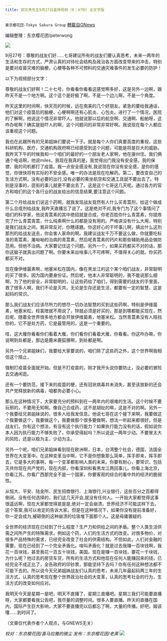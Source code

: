 ```yaml
---
title: 郭文贵先生9月27日盖特视频（9：47秒）全文字版
---
```

`東京櫻花団-Tokyo Sakura Group` [轉載自GNews](https://gnews.org/zh-hans/1560034/)

编辑整理：东京樱花团/peterwong

![](https://assets.gnews.org/wp-content/uploads/2021/09/郭文贵先生9月27日盖特视频.jpg)

9月27号：尊敬的战友们好……七哥建议所有的战友们要认真思考，未来一两年的生活和生存的方式，严肃认真的对待社会结构及政治各方面改变带来的冲击，特别是要对疫苗灾难的脑梗，心梗等各种不可预料的交通灾难事件的发生必要的防护！

以下为视频部分文字：

尊敬的战友们好啊！二十七号，你看看你看看这感觉啊多好，这是另外一边啊，跟昨天不是一个地方啊。这个这个是好极了啊，不是一个边儿啊，不是一个角度。

昨天这里的时间啊，快天亮的时候，远在南美的几个好朋友。紧急的要给我通话，他们对这个疫苗后的脑梗、心梗啊啊还有心肌炎、心包炎。进行了一个情况，医院的了解啊，他说这个情况非常吓人。他就说那以后的航空啊、交通啊、船舶呀，这咋办呢啊？确实是挺吓人的啊，这个问题问的非常非常好啊。我说现在每个人都应该重视这个问题。

我也在此跟所有的兄弟姐妹们要说一下子。就是每个人你们真要高度的重视，这些科研机构、医疗，交通机构政府啊已经感受到这个问题，可能是将是巨大的威胁。我昨天下午的时候我和一个咱们的最好的一个朋友老人家啊，他在康州住。我们俩通个电话啊，他说miles，我现在我真的是，我觉得出门我没有安全感，我的保镖，我的司机都打了疫苗。我一点安全感没有,我说现在你没有安全感，是你的感觉，你很快将有实际的不安全感。唯一的办法是现在吃解药。第二，要改变自己的生活方式啊，没有必要的出行,没有必要的乘坐航空和交通工具就不要出去了。特别是没事的，逛街的事儿就更不要出去了。这是这个七哥这几天呢。通过各方的官方和咱们的这个各行业的战友给出的信息结果,要注意这个问题。

第二个月给战友们说这个药啊，就我发现战友竟然有人什么买青蒿剂，给这个做成什么合成剂给战友,我昨天直播忘了说了。这是绝对不对,我专门为了这个事情问了咱们的科学家，他说青蒿素的其中绝招就是合成，你老百姓你什么青蒿素，你提炼完了什么青蒿青蒿，什么纯素啊什么的都是没有用的。严格讲没有什么大用，特别是我们战友之间，我非常反对，你瞎琢磨。你这好心的干坏事儿啊，搞出什么这剂那剂的给战友送去，你会害人家命的啊。我建议战友千万不要这么做，你就要吃标准的青蒿素，屠呦呦的治病的青蒿素，然后呢青蒿素的钙片和那些辅助用品会做防范用。但他不治病。大家要记住这个问题。另外一个，如果买药都买不对的话，那你这脑子就真出问题了啊。你要未来出啥事儿不可疼啊，不值得关心的就。你买药都买不对。

现在像伊维菌素啊，地塞米松在国内，像在黑龙江的这个某个咱们战友，非常聪明的买了很多。因为国内要身份证。然后呢，他本人非常聪明的，我不能说那么细啊，为了他的安全，非常聪明的，让这些药给了咱们，得到需要的战友的手里面，救了很多人啊，我们不论是灭共，无论是生存还是生活，都要有一定的智慧，这是起码的常识。

那么我们战友们应该尽所力的想尽一切办法智慧的买到这些药啊，特别是伊维菌素，地塞米松，羟氯喹就不用说了，锌就必须是好买的，那是到哪都能买现在，然后呢，随着全世界很多地方都会开放伊维菌素，地塞米松。当然青蒿素没有人阻挡你的，它不是处方药，它是最管用的，这是一个重要的。

哇，这大雁你看看你们看着大雁，你们看你们看着大雁，你看看。你这咋办嘛，你说啊到处都是，那边是鹿米鹿狐狸啊，到处都是啊。

另外一个兄弟姐妹们，我要给大家要说的，咱们除了这些药之外，这个世界啊我相信这个阻止，

强制打疫苗全面就开始。但是不打疫苗的，刚才我开头说你要防止，没必要的冒险去交通闲逛。

还有一个要防范，接下来的疫苗的梗，还有冠状病毒并未消失，甚至该放新的还会共产党释放新的病毒，咱都务必要小心。

那么在这种情况下，大家要充分的预料到在一两年内的艰难的生活。这个时候不要玩邪的，不要用无知啊。像自己合成药，这不是胡扯的嘛，这是不对的啊。另外一个我要给兄弟姐妹说的，很多人给我发信息。他说七哥在这个接下来啊，我要做这个我要做这个，我要做这个，我要做那个很多要做啊，想法一听起来都很好。但是战友们，你有这个想法，有没有这个执行能力？如果执行能力没有的话，假如说你本人因为执行能力不够失败了，你承受得起吗？所以说这一两年少动。不要冒太大的风险，还是以稳为主，少动为主。

另外一个呢，咱们兄弟姐妹看到现在欧洲啊，日本，台湾整个社会，德国，法国全世界在大变革中。在这种变革当中啊，它不是你想象那么简单，挥手即来，挥手即去，它是多大的事啊，每一个变革都影响人类的未来。你要有耐心，要常识，包括灭共你现在共产党的，现在内部，你看深圳和看黑龙江两回事儿，你看上海北京，你看江苏。你看广西那完全不是一个国家，你要客观的综合的看中共的经济的脆弱性。

从恒大、平安、陆金所、民生招商银行、上海银行,兴业银行，这些百分之百都得倒闭。没有任何选择的，我们这几天开会,就没有任何人。一开始大家都觉得这事很遥远啊，现在大家都觉得是是是,绝对一定会崩溃。世界经济不可能这样下去。这个答案,我可以肯定的告诉大家。但是在这种情况下，如果你没有提前准备好，你一定会成为,被砸倒的这种崩溃的垃圾堆下面那个人。这是毋庸置疑的.

全世界的经济现在已经到了什么程度？生产力和供给之间的矛盾。整个人类生活供需之间所产生的特殊需求。例如这个药，人们的生活方式的改变。对很多物价，对很多产品特殊的需求，已经完全改变了社会的供需结构。不但如此，人们对金融的需要，现在已经到了一个完全矛盾化。啥叫矛盾化？就是过去我赚一百块钱啊，我花一百块钱，甚至我花一百五十块钱，美国。现在是赚一百块钱，要花一千块钱，为什么呢？他过去的房贷车贷，所有的生活方式和他现在任何人能赚回来的钱，已经完全不成正比了，全告政府的印钞票，那能坚持下去吗？你有任何这种想法都不可能下去的。所以说今天兄弟姐妹战友们认真的思考，未来几年最起码两三年的生活方式，认真的思考现在整个世界政治社会的大变革，认真的思考社会的行为，生活方式的改变如何应对。

我明天今天是星期一是吧，明天不直播了，星期三直播吧。星期三我们可能要直播呀，大家都要看我公告吧，我尽量的调整时间。很多人要直播。昨天的直播在国内，国际产生巨大影响，大家不要直播完以后都忘了啊，大量的传播。好吧，姆该噻……到时间了。

（文章仅代表作者个人观点，与GNEWS无关）

*校对：东京樱花团/喜马拉雅的微尘
发布：东京樱花团/老黑*
![](https://assets.gnews.org/wp-content/uploads/2021/09/樱花团图标-1.jpg)
